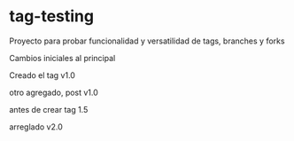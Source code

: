 tag-testing
===========

Proyecto para probar funcionalidad y versatilidad de tags, branches y forks

Cambios iniciales al principal

Creado el tag v1.0

otro agregado, post v1.0

antes de crear tag 1.5

arreglado v2.0
